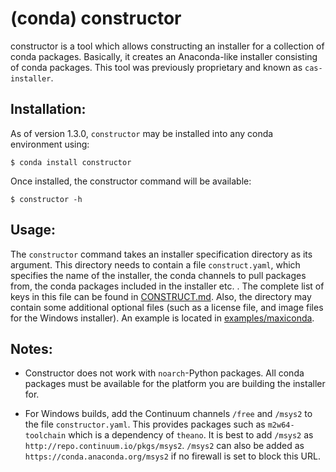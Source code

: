 (conda) constructor
===================

constructor is a tool which allows constructing an installer for
a collection of conda packages.  Basically, it creates an Anaconda-like
installer consisting of conda packages.   This tool was previously
proprietary and known as `cas-installer`.


Installation:
-------------

As of version 1.3.0, `constructor` may be installed into any conda
environment using:

    $ conda install constructor

Once installed, the constructor command will be available:

    $ constructor -h


Usage:
------

The `constructor` command takes an installer specification directory as its
argument.  This directory needs to contain a file `construct.yaml`,
which specifies the name of the installer, the conda channels to
pull packages from, the conda packages included in the installer etc. .
The complete list of keys in this file can be
found in <a href="./CONSTRUCT.md">CONSTRUCT.md</a>.
Also, the directory may contain some additional optional files (such as a
license file, and image files for the Windows installer).
An example is located
in <a href="./examples/maxiconda">examples/maxiconda</a>.


Notes:
------

  * Constructor does not work with `noarch`-Python packages. All conda
    packages must be available for the platform you are building the
    installer for.

  * For Windows builds, add the Continuum channels `/free` and `/msys2` 
    to the file `constructor.yaml`. This provides packages such as 
    `m2w64-toolchain` which is a dependency of `theano`. It is best to 
    add `/msys2` as `http://repo.continuum.io/pkgs/msys2`. `/msys2` 
    can also be added as `https://conda.anaconda.org/msys2` if no 
    firewall is set to block this URL.
